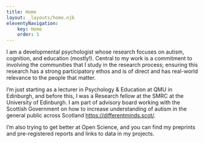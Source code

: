 ```yaml
---
title: Home
layout: _layouts/home.njk
eleventyNavigation:
    key: Home
    order: 1
---
```


I am a developmental psychologist whose research focuses on autism, cognition, and education (mostly!). Central to my work is a commitment to involving the communities that I study in the research process; ensuring this research has a strong participatory ethos and is of direct and has real-world relevance to the people that matter.

I’m just starting as a lecturer in Psychology & Education at QMU in Edinburgh, and before this, I was a Research fellow at the SMRC at the University of Edinburgh. I am part of advisory board working with the Scottish Government on how to increase understanding of autism in the general public across Scotland <https://differentminds.scot/>.

I’m also trying to get better at Open Science, and you can find my preprints and pre-registered reports and links to data in my projects.
